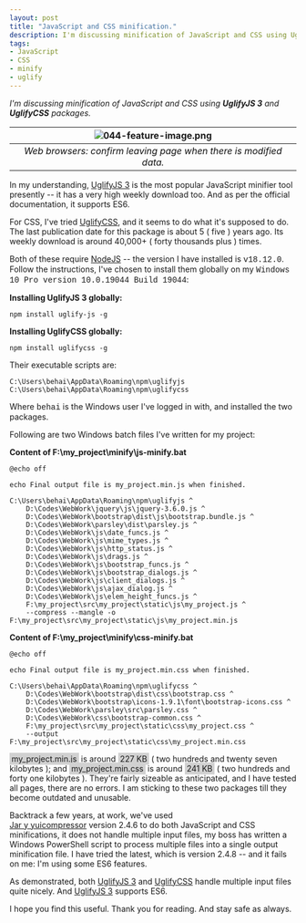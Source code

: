 ```yaml
---
layout: post
title: "JavaScript and CSS minification."
description: I'm discussing minification of JavaScript and CSS using UglifyJS 3 and UglifyCSS packages.
tags:
- JavaScript
- CSS
- minify
- uglify
---
```


<em>I'm discussing minification of JavaScript and CSS using <strong>UglifyJS 3</strong> and <strong>UglifyCSS</strong> packages.</em>

| ![044-feature-image.png](https://behainguyen.files.wordpress.com/2022/11/044-feature-image.png) |
|:--:|
| <em><span style="color:rgb(17, 17, 17);">Web browsers: confirm leaving page when there is modified data.</span></em> |

In my understanding, 
<a href="https://www.npmjs.com/package/uglify-js" title="UglifyJS 3" target="_blank">UglifyJS 3</a>
is the most popular JavaScript minifier tool presently -- it has a very high weekly download too.
And as per the official documentation, it supports ES6.

For CSS, I've tried 
<a href="https://www.npmjs.com/package/uglifycss" title="UglifyCSS" target="_blank">UglifyCSS</a>,
and it seems to do what it's supposed to do. The last publication date for this package is about
5 ( five ) years ago. Its weekly download is around 40,000+ ( forty thousands plus )
times.

Both of these require 
<a href="https://nodejs.org/en/" title="NodeJS" target="_blank">NodeJS</a> 
-- the version I have installed is 
<span style="font-family:Monaco,Consolas,Menlo,Courier,monospace;">
v18.12.0</span>. Follow the instructions, I've chosen to install them 
globally on my 
<span style="font-family:Monaco,Consolas,Menlo,Courier,monospace;">
Windows 10 Pro version 10.0.19044 Build 19044</span>:

<strong>Installing UglifyJS 3 globally:</strong>

```
npm install uglify-js -g
```

<strong>Installing UglifyCSS globally:</strong>

```
npm install uglifycss -g
```

Their executable scripts are:

```
C:\Users\behai\AppData\Roaming\npm\uglifyjs
C:\Users\behai\AppData\Roaming\npm\uglifycss
```

Where 
<span style="font-family:Monaco,Consolas,Menlo,Courier,monospace;">
behai</span> is the Windows user I've logged in with, and installed the two packages.

Following are two Windows batch files I've written for my project:

<strong>Content of F:\my_project\minify\js-minify.bat</strong>

```
@echo off

echo Final output file is my_project.min.js when finished.

C:\Users\behai\AppData\Roaming\npm\uglifyjs ^
    D:\Codes\WebWork\jquery\js\jquery-3.6.0.js ^
    D:\Codes\WebWork\bootstrap\dist\js\bootstrap.bundle.js ^
    D:\Codes\WebWork\parsley\dist\parsley.js ^
    D:\Codes\WebWork\js\date_funcs.js ^
    D:\Codes\WebWork\js\mime_types.js ^
    D:\Codes\WebWork\js\http_status.js ^
    D:\Codes\WebWork\js\drags.js ^
    D:\Codes\WebWork\js\bootstrap_funcs.js ^
    D:\Codes\WebWork\js\bootstrap_dialogs.js ^
    D:\Codes\WebWork\js\client_dialogs.js ^
    D:\Codes\WebWork\js\ajax_dialog.js ^
    D:\Codes\WebWork\js\elem_height_funcs.js ^
    F:\my_project\src\my_project\static\js\my_project.js ^
    --compress --mangle -o F:\my_project\src\my_project\static\js\my_project.min.js
```

<strong>Content of F:\my_project\minify\css-minify.bat</strong>

```
@echo off

echo Final output file is my_project.min.css when finished.

C:\Users\behai\AppData\Roaming\npm\uglifycss ^
    D:\Codes\WebWork\bootstrap\dist\css\bootstrap.css ^
    D:\Codes\WebWork\bootstrap\icons-1.9.1\font\bootstrap-icons.css ^
    D:\Codes\WebWork\parsley\src\parsley.css ^
    D:\Codes\WebWork\css\bootstrap-common.css ^
    F:\my_project\src\my_project\static\css\my_project.css ^
    --output F:\my_project\src\my_project\static\css\my_project.min.css
```

<span style="background-color:#d1d1d1;padding-top:0.125em;padding-right:0.25em;padding-bottom:0.125em;padding-left:0.25em;">
my_project.min.js</span> is around 
<span style="background-color:#d1d1d1;padding-top:0.125em;padding-right:0.25em;padding-bottom:0.125em;padding-left:0.25em;">
227 KB</span> ( two hundreds and twenty seven kilobytes ); and 
<span style="background-color:#d1d1d1;padding-top:0.125em;padding-right:0.25em;padding-bottom:0.125em;padding-left:0.25em;">
my_project.min.css</span> is around 
<span style="background-color:#d1d1d1;padding-top:0.125em;padding-right:0.25em;padding-bottom:0.125em;padding-left:0.25em;">
241 KB</span> ( two hundreds and forty one kilobytes ). They're fairly sizeable 
as anticipated, and I have tested all pages, there are no errors. I am sticking to these
two packages till they become outdated and unusable.

Backtrack a few years, at work, we've used  
<a href="http://www.java2s.com/example/jar/y/yuicompressor-index.html" title="Jar y yuicompressor" target="_blank">Jar y yuicompressor</a>
<span class="keyword">
version 2.4.6</span> to do both JavaScript and CSS minifications, it does not 
handle multiple input files, my boss has written a Windows PowerShell script
to process multiple files into a single output minification file.
I have tried the latest, which is 
<span class="keyword">
version 2.4.8</span> -- and it fails on me: I'm using some ES6 features.

As demonstrated, both 
<a href="https://www.npmjs.com/package/uglify-js" title="UglifyJS 3" target="_blank">UglifyJS 3</a>
and 
<a href="https://www.npmjs.com/package/uglifycss" title="UglifyCSS" target="_blank">UglifyCSS</a>
handle multiple input files quite nicely. And 
<a href="https://www.npmjs.com/package/uglify-js" title="UglifyJS 3" target="_blank">UglifyJS 3</a>
supports ES6.

I hope you find this useful. Thank you for reading. And stay safe as always.
